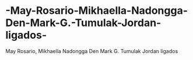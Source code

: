 # -May-Rosario-Mikhaella-Nadongga-Den-Mark-G.-Tumulak-Jordan-ligados-
 May Rosario, Mikhaella Nadongga Den Mark G. Tumulak Jordan ligados 
